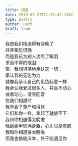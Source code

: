 ```yaml
---  
title: 相遇  
date: 2019-07-27T11:55:42.138Z  
type: poetry  
auther: Herb   
draft: true
---  
```

我想我们相遇得有些晚了  
并非相见恨晚  
而是我已为别人流尽了眼泪  
求而不得的眼泪    
粟，我想坦荡地承认这一切：  
承认我的无能为力  
就像我承认自己的见色起意一样    
我承认我爱过很多人，并且不动心  
或者动心，没有回音  
在我们相遇时  
我学会了尊严和得体  
它们和你一样，拿起了就放不下    
我和你相遇得太晚啦  
晚到盔甲铺满身躯，心头尽是疮疤  
我和你相遇得太晚啦  
但我也偷偷庆幸，终于能遇见你  
